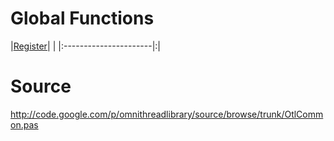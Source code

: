 # Global Functions #

|[Register](Register.md)| |
|:----------------------|:|

# Source #

http://code.google.com/p/omnithreadlibrary/source/browse/trunk/OtlCommon.pas